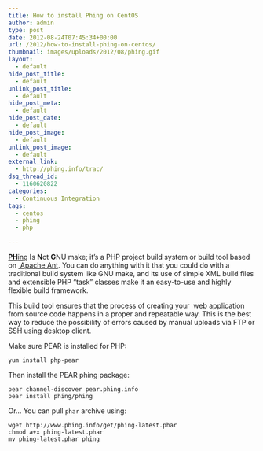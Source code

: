 ```yaml
---
title: How to install Phing on CentOS
author: admin
type: post
date: 2012-08-24T07:45:34+00:00
url: /2012/how-to-install-phing-on-centos/
thumbnail: images/uploads/2012/08/phing.gif
layout:
  - default
hide_post_title:
  - default
unlink_post_title:
  - default
hide_post_meta:
  - default
hide_post_date:
  - default
hide_post_image:
  - default
unlink_post_image:
  - default
external_link:
  - http://phing.info/trac/
dsq_thread_id:
  - 1160620822
categories:
  - Continuous Integration
tags:
  - centos
  - phing
  - php

---
```

[**PH**ing][1] **I**s **N**ot **G**NU make; it&#8217;s a PHP project build system or build tool based on [ Apache Ant][2]. You can do anything with it that you could do with a traditional build system like GNU make, and its use of simple XML build files and extensible PHP &#8220;task&#8221; classes make it an easy-to-use and highly flexible build framework.

This build tool ensures that the process of creating your  web application from source code happens in a proper and repeatable way. This is the best way to reduce the possibility of errors caused by manual uploads via FTP or SSH using desktop client.

<!--more-->

Make sure PEAR is installed for PHP:

`yum install php-pear`

Then install the PEAR phing package:

```
pear channel-discover pear.phing.info
pear install phing/phing
```

Or&#8230; You can pull `phar` archive using:

```
wget http://www.phing.info/get/phing-latest.phar
chmod a+x phing-latest.phar
mv phing-latest.phar phing
```


 [1]: http://phing.info/trac/
 [2]: http://ant.apache.org/